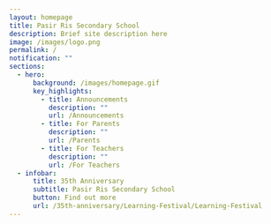```yaml
---
layout: homepage
title: Pasir Ris Secondary School
description: Brief site description here
image: /images/logo.png
permalink: /
notification: ""
sections:
  - hero:
      background: /images/homepage.gif
      key_highlights:
        - title: Announcements
          description: ""
          url: /Announcements
        - title: For Parents
          description: ""
          url: /Parents
        - title: For Teachers
          description: ""
          url: /For Teachers
  - infobar:
      title: 35th Anniversary
      subtitle: Pasir Ris Secondary School
      button: Find out more
      url: /35th-anniversary/Learning-Festival/Learning-Festival
---
```

